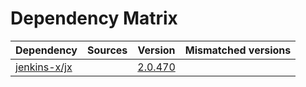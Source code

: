 # Dependency Matrix

Dependency | Sources | Version | Mismatched versions
---------- | ------- | ------- | -------------------
[jenkins-x/jx](https://github.com/jenkins-x/jx.git) |  | [2.0.470](https://github.com/jenkins-x/jx/releases/tag/v2.0.470) | 
